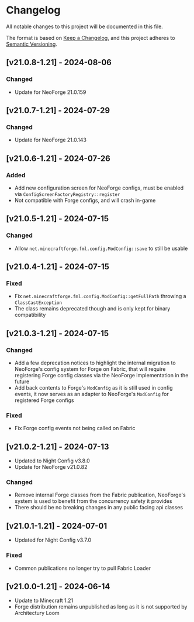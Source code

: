 # Changelog
All notable changes to this project will be documented in this file.

The format is based on [Keep a Changelog](https://keepachangelog.com/en/1.0.0/),
and this project adheres to [Semantic Versioning](https://semver.org/spec/v2.0.0.html).

## [v21.0.8-1.21] - 2024-08-06
### Changed
- Update for NeoForge 21.0.159

## [v21.0.7-1.21] - 2024-07-29
### Changed
- Update for NeoForge 21.0.143

## [v21.0.6-1.21] - 2024-07-26
### Added
- Add new configuration screen for NeoForge configs, must be enabled via `ConfigScreenFactoryRegistry::register`
- Not compatible with Forge configs, and will crash in-game

## [v21.0.5-1.21] - 2024-07-15
### Changed
- Allow `net.minecraftforge.fml.config.ModConfig::save` to still be usable

## [v21.0.4-1.21] - 2024-07-15
### Fixed
- Fix `net.minecraftforge.fml.config.ModConfig::getFullPath` throwing a `ClassCastException`
- The class remains deprecated though and is only kept for binary compatibility

## [v21.0.3-1.21] - 2024-07-15
### Changed
- Add a few deprecation notices to highlight the internal migration to NeoForge's config system for Forge on Fabric, that will require registering Forge config classes via the NeoForge implementation in the future
- Add back contents to Forge's `ModConfig` as it is still used in config events, it now serves as an adapter to NeoForge's `ModConfig` for registered Forge configs
### Fixed
- Fix Forge config events not being called on Fabric

## [v21.0.2-1.21] - 2024-07-13
- Updated to Night Config v3.8.0
- Update for NeoForge v21.0.82
### Changed
- Remove internal Forge classes from the Fabric publication, NeoForge's system is used to benefit from the concurrency safety it provides
- There should be no breaking changes in any public facing api classes

## [v21.0.1-1.21] - 2024-07-01
- Updated for Night Config v3.7.0
### Fixed
- Common publications no longer try to pull Fabric Loader

## [v21.0.0-1.21] - 2024-06-14
- Update to Minecraft 1.21
- Forge distribution remains unpublished as long as it is not supported by Architectury Loom

[Keep a Changelog]: https://keepachangelog.com/en/1.0.0/
